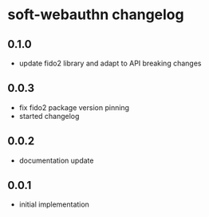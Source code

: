 # soft-webauthn changelog

## 0.1.0

* update fido2 library and adapt to API breaking changes

## 0.0.3

* fix fido2 package version pinning
* started changelog

## 0.0.2

* documentation update

## 0.0.1

* initial implementation

